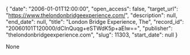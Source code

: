 {
  "date": "2006-01-01T12:00:00", 
  "open_access": false, 
  "target_url": "https://www.thelondonbridgeexperience.com/", 
  "description": null, 
  "end_date": null, 
  "title": "London Bridge Experience, The", 
  "record_id": "20060101T120000/dCInQuqg+eSTWdK5p+aElw==", 
  "publisher": "thelondonbridgeexperience.com", 
  "slug": 11303, 
  "start_date": null
}

None